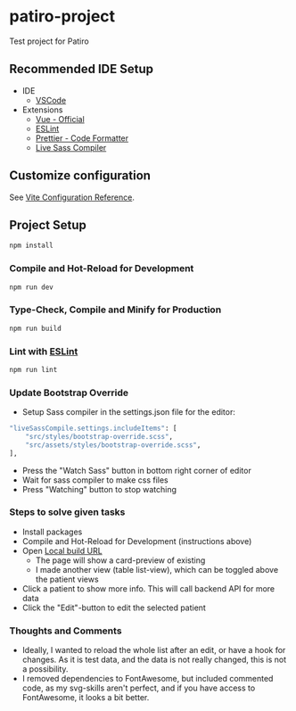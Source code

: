 # patiro-project

Test project for Patiro

## Recommended IDE Setup

- IDE
  - [VSCode](https://code.visualstudio.com/)
- Extensions
  - [Vue - Official](https://marketplace.visualstudio.com/items?itemName=Vue.volar)
  - [ESLint](https://marketplace.visualstudio.com/items?itemName=dbaeumer.vscode-eslint)
  - [Prettier - Code Formatter](https://marketplace.visualstudio.com/items?itemName=esbenp.prettier-vscode)
  - [Live Sass Compiler](https://marketplace.visualstudio.com/items?itemName=glenn2223.live-sass)


## Customize configuration

See [Vite Configuration Reference](https://vitejs.dev/config/).

## Project Setup

```sh
npm install
```

### Compile and Hot-Reload for Development

```sh
npm run dev
```

### Type-Check, Compile and Minify for Production

```sh
npm run build
```

### Lint with [ESLint](https://eslint.org/)

```sh
npm run lint
```

### Update Bootstrap Override
- Setup Sass compiler in the settings.json file for the editor:
```sh
"liveSassCompile.settings.includeItems": [
    "src/styles/bootstrap-override.scss",
    "src/assets/styles/bootstrap-override.scss",
],
```
- Press the "Watch Sass" button in bottom right corner of editor
- Wait for sass compiler to make css files
- Press "Watching" button to stop watching

### Steps to solve given tasks

- Install packages
- Compile and Hot-Reload for Development (instructions above)
- Open [Local build URL](http://localhost:4001/)
  - The page will show a card-preview of existing
  - I made another view (table list-view), which can be toggled above the patient views
- Click a patient to show more info. This will call backend API for more data
- Click the "Edit"-button to edit the selected patient

### Thoughts and Comments

- Ideally, I wanted to reload the whole list after an edit, or have a hook for changes. As it is test data, and the data is not really changed, this is not a possibility.
- I removed dependencies to FontAwesome, but included commented code, as my svg-skills aren't perfect, and if you have access to FontAwesome, it looks a bit better.